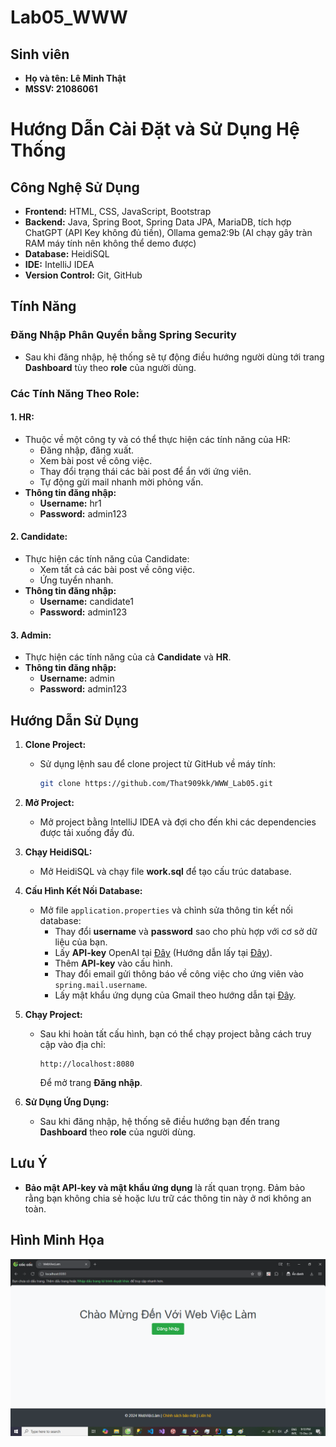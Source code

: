 # Lab05_WWW
## Sinh viên 
- **Họ và tên: Lê Minh Thật** 
- **MSSV: 21086061** 

# Hướng Dẫn Cài Đặt và Sử Dụng Hệ Thống
## Công Nghệ Sử Dụng
- **Frontend:** HTML, CSS, JavaScript, Bootstrap
- **Backend:** Java, Spring Boot, Spring Data JPA, MariaDB, tích hợp ChatGPT (API Key không đủ tiền), Ollama gema2:9b (AI chạy gây tràn RAM máy tính nên không thể demo được)
- **Database:** HeidiSQL
- **IDE:** IntelliJ IDEA
- **Version Control:** Git, GitHub

## Tính Năng
### Đăng Nhập Phân Quyền bằng Spring Security
- Sau khi đăng nhập, hệ thống sẽ tự động điều hướng người dùng tới trang **Dashboard** tùy theo **role** của người dùng.

### Các Tính Năng Theo Role:
#### 1. **HR:**
   - Thuộc về một công ty và có thể thực hiện các tính năng của HR:
     - Đăng nhập, đăng xuất.
     - Xem bài post về công việc.
     - Thay đổi trạng thái các bài post để ẩn với ứng viên.
     - Tự động gửi mail nhanh mời phỏng vấn.
   - **Thông tin đăng nhập:**  
     - **Username:** hr1  
     - **Password:** admin123

#### 2. **Candidate:**
   - Thực hiện các tính năng của Candidate:
     - Xem tất cả các bài post về công việc.
     - Ứng tuyển nhanh.
   - **Thông tin đăng nhập:**  
     - **Username:** candidate1  
     - **Password:** admin123

#### 3. **Admin:**
   - Thực hiện các tính năng của cả **Candidate** và **HR**.
   - **Thông tin đăng nhập:**  
     - **Username:** admin  
     - **Password:** admin123

## Hướng Dẫn Sử Dụng
1. **Clone Project:**
   - Sử dụng lệnh sau để clone project từ GitHub về máy tính:
     ```bash
     git clone https://github.com/That909kk/WWW_Lab05.git
     ```

2. **Mở Project:**
   - Mở project bằng IntelliJ IDEA và đợi cho đến khi các dependencies được tải xuống đầy đủ.

3. **Chạy HeidiSQL:**
   - Mở HeidiSQL và chạy file **work.sql** để tạo cấu trúc database.

4. **Cấu Hình Kết Nối Database:**
   - Mở file `application.properties` và chỉnh sửa thông tin kết nối database:
     - Thay đổi **username** và **password** sao cho phù hợp với cơ sở dữ liệu của bạn.
     - Lấy **API-key** OpenAI tại [Đây](https://platform.openai.com/api-keys) (Hướng dẫn lấy tại [Đây](https://viblo.asia/p/lam-the-nao-de-su-dung-api-cua-openai-n1j4lRxlLwl)).
     - Thêm **API-key** vào cấu hình.
     - Thay đổi email gửi thông báo về công việc cho ứng viên vào `spring.mail.username`.
     - Lấy mật khẩu ứng dụng của Gmail theo hướng dẫn tại [Đây](https://fptshop.com.vn/tin-tuc/thu-thuat/cach-tao-mat-khau-ung-dung-gmail-146054).

5. **Chạy Project:**
   - Sau khi hoàn tất cấu hình, bạn có thể chạy project bằng cách truy cập vào địa chỉ:
     ```
     http://localhost:8080
     ```
     Để mở trang **Đăng nhập**.

6. **Sử Dụng Ứng Dụng:**
   - Sau khi đăng nhập, hệ thống sẽ điều hướng bạn đến trang **Dashboard** theo **role** của người dùng.

## Lưu Ý
- **Bảo mật API-key và mật khẩu ứng dụng** là rất quan trọng. Đảm bảo rằng bạn không chia sẻ hoặc lưu trữ các thông tin này ở nơi không an toàn.

## Hình Minh Họa
![Chào Mừng Đến Với Web Việc Làm](ImagesMD/index.png)
